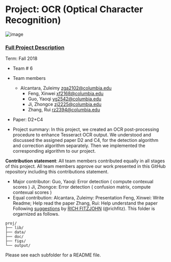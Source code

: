 # Project: OCR (Optical Character Recognition) 

![image](figs/intro.png)

### [Full Project Description](doc/project4_desc.md)

Term: Fall 2018

+ Team # 6
+ Team members

	+  Alcantara, Zuleimy zga2102@columbia.edu
        +  Feng, Xinwei  xf2168@columbia.edu
        +  Guo, Yaoqi  yg2542@columbia.edu
        +  Ji, Zhongce  zj2225@columbia.edu
        +  Zhang, Rui  rz2394@columbia.edu
+ Paper: D2+C4
+ Project summary: In this project, we created an OCR post-processing procedure to enhance Tesseract OCR output. We understood and discussed the assigned paper D2 and C4, for the detection algorithm and correction algorithm separately. Then we implemented the corresponding algorithm to our project.

**Contribution statement**: All team members contributed equally in all stages of this project. All team members approve our work presented in this GitHub repository including this contributions statement.
+ Major contributor: 
Guo, Yaoqi: Error detection ( compute contexual scores )
Ji, Zhongce: Error detection ( confusion matrix, compute contexual scores )
+ Equal contribution:
Alcantara, Zuleimy: Presentation
Feng, Xinwei: Write Readme; Help read the paper
Zhang, Rui: Help understand the paper
Following [suggestions](http://nicercode.github.io/blog/2013-04-05-projects/) by [RICH FITZJOHN](http://nicercode.github.io/about/#Team) (@richfitz). This folder is orgarnized as follows.

```
proj/
├── lib/
├── data/
├── doc/
├── figs/
└── output/
```

Please see each subfolder for a README file.
